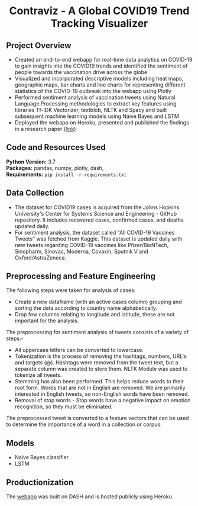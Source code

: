 <h1><p align = "center">Contraviz - A Global COVID19 Trend Tracking Visualizer</p></h1>

## Project Overview
* Created an end-to-end webapp for real-time data analytics on COVID-19 to gain insights into the COVID19 trends and identified the sentiment of people towards the vaccination drive across the globe
* Visualized and incorporated descriptive models including heat maps, geographic maps, bar charts and line charts for representing different statistics of the COVID-19 outbreak into the webapp using Plotly
* Performed sentiment analysis of vaccination tweets using Natural Language Processing methodologies to extract key features using libraries Tf-IDK Vectorizer, textblob, NLTK and Spacy and built subsequent machine learning models using Naive Bayes and LSTM
* Deployed the webapp on Heroku, presented and published the findings in a research paper [(link)](https://www.annalsofrscb.ro/index.php/journal/article/view/2826)

## Code and Resources Used 
**Python Version:** 3.7  
**Packages:** pandas, numpy, plotly, dash, <br />
**Requirements:** ```pip install -r requirements.txt``` 

## Data Collection
* The dataset for COVID19 cases is acquired from the Johns Hopkins University's Center for Systems Science and Engineering - GitHub repository. It includes recovered cases, confirmed cases, and deaths updated daily.
* For sentiment analysis, the dataset called "All COVID-19 Vaccines Tweets" was fetched from Kaggle. This dataset is updated daily with new tweets regarding COVID-19 vaccines like Pfizer/BioNTech, Sinopharm, Sinovac, Moderna, Covaxin, Sputnik V and Oxford/AstraZeneca. 

## Preprocessing and Feature Engineering
The following steps were taken for analysis of cases:
* Create a new dataframe (with an active cases column) grouping and sorting the data according to country name alphabetically.
* Drop few columns relating to longitude and latitude, these are not important for the analysis.
 
The preprocessing for sentiment analysis of tweets consists of a variety of steps:-
* All uppercase letters can be converted to lowercase.
* Tokenization is the process of removing the hashtags, numbers, URL's and targets (@). Hashtags were removed from the tweet text, but a separate column was created to store them. NLTK Module was used to tokenize all tweets.
* Stemming has also been performed. This helps reduce words to their root form. Words that are not in English are removed. We are primarily interested in English tweets, so non-English words have been removed.
* Removal of stop words - Stop words have a negative impact on emotion recognition, so they must be eliminated. 

The preprocessed tweet is converted to a feature vectors that can be used to determine the importance of a word in a collection or corpus.

## Models
* Naive Bayes classifier
* LSTM 

## Productionization
The [webapp](https://contraviz.herokuapp.com/) was built on DASH and is hosted publicly using Heroku.
